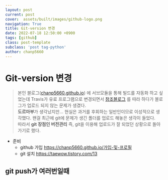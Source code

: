 ```yaml
---  
layout: post  
current: post  
cover:  assets/built/images/github-logo.png  
navigation: True  
title: Git-version 변경   
date: 2022-07-18 12:50:00 +0900  
tags: [github]  
class: post-template  
subclass: 'post tag-python'  
author: chanp5660  
---   
```


# Git-version 변경

> 본인 블로그([chanp5660.github.io](https://chanp5660.github.io)) 에 서브모듈을 통해 빌드를 자동화 하고 싶었는데 Travis가 유료 프로그램으로 변경되면서 [참조블로그](https://moon9342.github.io/) 를 따라 하다가 블로그가 업로드 되지 않는 문제가 생겼다.   
**도르마부**가 생각났지만... 현실은 과거를 후회하는 일반인이므로 이성적으로 생각했다.
왠걸 최근에 git에 문제가 생긴 폴더를 업로드 해놓은 생각이 들었다.  
따라서 **git 장점인 버전관리** 즉, git을 이용해 업로드가 잘 되었던 상황으로 돌아가기로 했다.

- 준비 
    - github 가입 https://chanp5660.github.io/가입-및-프로필
    - git 설치 https://taewow.tistory.com/13

## git push가 여러번일때 
